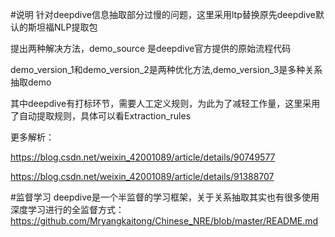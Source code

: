 #说明
针对deepdive信息抽取部分过慢的问题，这里采用ltp替换原先deepdive默认的斯坦福NLP提取包

提出两种解决方法，demo_source 是deepdive官方提供的原始流程代码

demo_version_1和demo_version_2是两种优化方法,demo_version_3是多种关系抽取demo


其中deepdive有打标环节，需要人工定义规则，为此为了减轻工作量，这里采用了自动提取规则，具体可以看Extraction_rules

更多解析：

https://blog.csdn.net/weixin_42001089/article/details/90749577

https://blog.csdn.net/weixin_42001089/article/details/91388707

#监督学习
deepdive是一个半监督的学习框架，关于关系抽取其实也有很多使用深度学习进行的全监督方式：
https://github.com/Mryangkaitong/Chinese_NRE/blob/master/README.md
